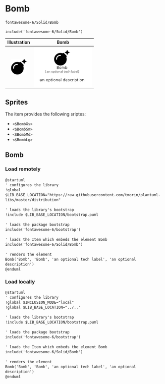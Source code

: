 # Bomb


```text
fontawesome-6/Solid/Bomb
```

```text
include('fontawesome-6/Solid/Bomb')
```



| Illustration | Bomb |
| :---: | :---: |
| ![illustration for Illustration](../../fontawesome-6/Solid/Bomb.png) | ![illustration for Bomb](../../fontawesome-6/Solid/Bomb.Local.png) |



## Sprites
The item provides the following sriptes:

- `<$BombXs>`
- `<$BombSm>`
- `<$BombMd>`
- `<$BombLg>`





## Bomb

### Load remotely
```plantuml
@startuml
' configures the library
!global $LIB_BASE_LOCATION="https://raw.githubusercontent.com/tmorin/plantuml-libs/master/distribution"

' loads the library's bootstrap
!include $LIB_BASE_LOCATION/bootstrap.puml

' loads the package bootstrap
include('fontawesome-6/bootstrap')

' loads the Item which embeds the element Bomb
include('fontawesome-6/Solid/Bomb')

' renders the element
Bomb('Bomb', 'Bomb', 'an optional tech label', 'an optional description')
@enduml
```

### Load locally
```plantuml
@startuml
' configures the library
!global $INCLUSION_MODE="local"
!global $LIB_BASE_LOCATION="../.."

' loads the library's bootstrap
!include $LIB_BASE_LOCATION/bootstrap.puml

' loads the package bootstrap
include('fontawesome-6/bootstrap')

' loads the Item which embeds the element Bomb
include('fontawesome-6/Solid/Bomb')

' renders the element
Bomb('Bomb', 'Bomb', 'an optional tech label', 'an optional description')
@enduml
```

